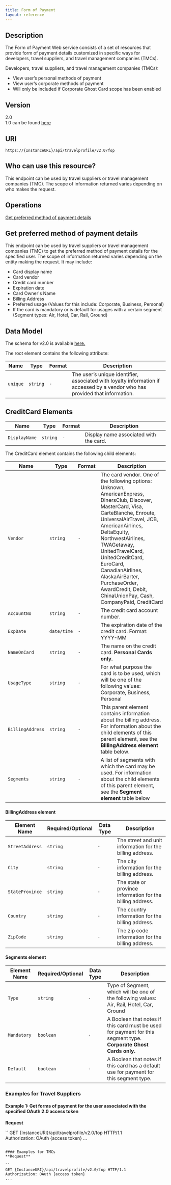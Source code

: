 ```yaml
---
title: Form of Payment
layout: reference
---
```



## Description
The Form of Payment Web service consists of a set of resources that provide form of payment details customized in specific ways for developers, travel suppliers, and travel management companies (TMCs).  

Developers, travel suppliers, and travel management companies (TMCs):

* View user’s personal methods of payment
* View user’s corporate methods of payment 
* Will only be included if Corporate Ghost Card scope has been enabled


## Version   
2.0  
1.0 can be found [here](/api-reference-deprecated/version-one/Travel/form-payment-resource.html)

## URI   
    https://{InstanceURL}/api/travelprofile/v2.0/fop

## Who can use this resource?
This endpoint can be used by travel suppliers or travel management companies (TMC). The scope of information returned varies depending on who makes the request.

## Operations
[Get preferred method of payment details](#a1)

## <a name="a1">Get preferred method of payment details</a>
This endpoint can be used by travel suppliers or travel management companies (TMC) to get the preferred method of payment details for the specified user. The scope of information returned varies depending on the entity making the request. It may include:

* Card display name
* Card vendor
* Credit card number
* Expiration date
* Card Owner's Name
* Billing Address
* Preferred usage (Values for this include: Corporate, Business, Personal)
* If the card is mandatory or is default for usages with a certain segment (Segment types: Air, Hotel, Car, Rail, Ground)  


## Data Model

The schema for v2.0 is available [here.](https://www.concursolutions.com/ns/FormOfPayment.xsd)  

The root element contains the following attribute:

Name | Type | Format | Description
-----|------|--------|------------          
`unique`    |   `string`  |   `-` |   The user’s unique identifier, associated with loyalty information if accessed by a vendor who has provided that information.


## CreditCard Elements

Name | Type | Format | Description |
------------|-----------------|---------|-------------|
`DisplayName` | `string` |`-` |Display name associated with the card.|  


The CreditCard element contains the following child elements:

Name | Type | Format | Description |
------------|-----------------|---------|-------------|
`Vendor` |`string` |`-` |The card vendor. One of the following options: Unknown, AmericanExpress, DinersClub, Discover, MasterCard, Visa, CarteBlanche, Enroute, UniversalAirTravel, JCB, AmericanAirlines, DeltaEquity, NorthwestAirlines, TWAGetaway, UnitedTravelCard, UnitedCreditCard, EuroCard, CanadianAirlines, AlaskaAirBarter, PurchaseOrder, AwardCredit, Debit, ChinaUnionPay, Cash, CompanyPaid, CreditCard |  
`AccountNo` | `string`|`-` |The credit card account number. |
`ExpDate` |`date/time`|`-` |The expiration date of the credit card. Format: YYYY-MM |
`NameOnCard` | `string` |`-` |The name on the credit card. **Personal Cards only.** |
`UsageType`|`string` |`-` |For what purpose the card is to be used, which will be one of the following values: Corporate, Business, Personal |
`BillingAddress` |`string`|`-` |This parent element contains information about the billing address. For information about the child elements of this parent element, see the **BillingAddress element** table below. |
`Segments`|`string`|`-` |A list of segments with which the card may be used. For information about the child elements of this parent element, see the **Segment element** table below

#### BillingAddress element

Element Name|Required/Optional|Data Type|Description|
------------|-----------------|---------|-----------|
`StreetAddress` | `string`|`-`  |The street and unit information for the billing address.|
`City` | `string`| `-` |The city information for the billing address.|   
`StateProvince` | `string`| `-` |The state or province information for the billing address.|
`Country`| `string`|`-`  |The country information for the billing address.|
`ZipCode`| `string`| `-` | The zip code information for the billing address.|

#### Segments element

Element Name|Required/Optional|Data Type|Description|
------------|-----------------|---------|-----------|
`Type` | `string`|`-`  |Type of Segment, which will be one of the following values: Air, Rail, Hotel, Car, Ground|
`Mandatory` | `boolean`| `-` |A Boolean that notes if this card must be used for payment for this segment type. **Corporate Ghost Cards only.** |   
`Default` | `boolean`| `-` |A Boolean that notes if this card has a default use for payment for this segment type. |


### Examples for Travel Suppliers  

#### Example 1: Get forms of payment for the user associated with the specified OAuth 2.0 access token  
**Request** 

``
GET {InstanceURI}/api/travelprofile/v2.0/fop HTTP/1.1  
Authorization: OAuth {access token}
...
```

#### Examples for TMCs
**Request**  

``
GET {InstanceURI}/api/travelprofile/v2.0/fop HTTP/1.1  
Authorization: OAuth {access token}
...
```



